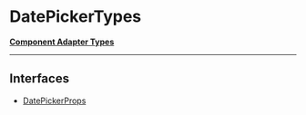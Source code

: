 # DatePickerTypes

[**Component Adapter Types**](component-inventory.md)

***

## Interfaces

- [DatePickerProps](DatePicker.DatePickerTypes.Interface.DatePickerProps.md)

